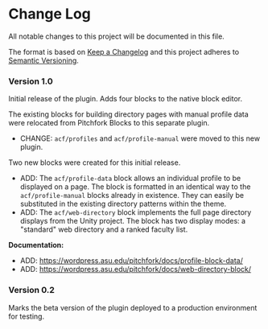 # Change Log

All notable changes to this project will be documented in this file.

The format is based on [Keep a Changelog](http://keepachangelog.com/)
and this project adheres to [Semantic Versioning](http://semver.org/).

### Version 1.0

Initial release of the plugin. Adds four blocks to the native block editor.

The existing blocks for building directory pages with manual profile data were relocated from Pitchfork Blocks to this separate plugin.

- CHANGE: `acf/profiles` and `acf/profile-manual` were moved to this new plugin.

Two new blocks were created for this initial release.

- ADD: The `acf/profile-data` block allows an individual profile to be displayed on a page. The block is formatted in an identical way to the `acf/profile-manual` blocks already in existence. They can easily be substituted in the existing directory patterns within the theme.
- ADD: The `acf/web-directory` block implements the full page directory displays from the Unity project. The block has two display modes: a "standard" web directory and a ranked faculty list.

**Documentation:**

- ADD: https://wordpress.asu.edu/pitchfork/docs/profile-block-data/
- ADD: https://wordpress.asu.edu/pitchfork/docs/web-directory-block/

### Version 0.2

Marks the beta version of the plugin deployed to a production environment for testing.
